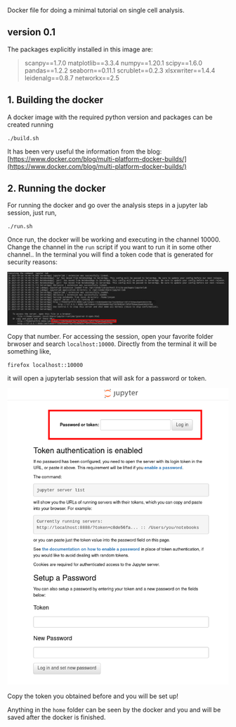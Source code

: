 Docker file for doing a minimal tutorial on single cell analysis.

## version 0.1

The packages explicitly installed in this image are:

> scanpy==1.7.0
> matplotlib==3.3.4
> numpy==1.20.1
> scipy==1.6.0
> pandas==1.2.2
> seaborn==0.11.1
> scrublet==0.2.3
> xlsxwriter==1.4.4
> leidenalg==0.8.7
> networkx==2.5

## 1. Building the docker
A docker image with the required python version and packages can be created running

```
./build.sh
```

It has been very useful the information from the blog: [https://www.docker.com/blog/multi-platform-docker-builds/](https://www.docker.com/blog/multi-platform-docker-builds/)

## 2. Running the docker
For running the docker and go over the analysis steps in a jupyter lab session, just run,

```
./run.sh
```

Once run, the docker will be working and executing in the channel 10000. Change the channel in the `run` script if you want to run it in some other channel.. In the terminal you will find a token code that is generated for security reasons:

![](assets/token.png)

Copy that number. For accessing the session, open your favorite folder brwoser and search `localhost:10000`. Directly from the terminal it will be something like,

```
firefox localhost::10000
```

it will open a jupyterlab session that will ask for a password or token.  

![](assets/jupyterlab.png)

Copy the token you obtained before and you will be set up! 

Anything in the `home` folder can be seen by the docker and you and will be saved after the docker is finished.


